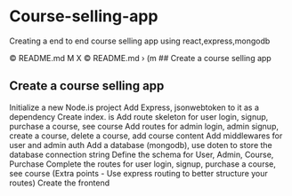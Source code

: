 # Course-selling-app
Creating a end to end course selling app using react,express,mongodb

© README.md M X
© README.md › (m ## Create a course selling app
## Create a course selling app

﻿﻿Initialize a new Node.is project
﻿﻿Add Express, jsonwebtoken to it as a dependency
﻿﻿Create index. is
﻿﻿Add route skeleton for user login, signup, purchase a course, see course
﻿﻿Add routes for admin login, admin signup, create a course, delete a course, add course content
﻿﻿Add middlewares for user and admin auth
﻿﻿Add a database (mongodb), use doten to store the database connection string
﻿﻿Define the schema for User, Admin, Course, Purchase
﻿﻿Complete the routes for user login, signup, purchase a course, see course (Extra points - Use express routing to better structure your routes)
﻿﻿Create the frontend

